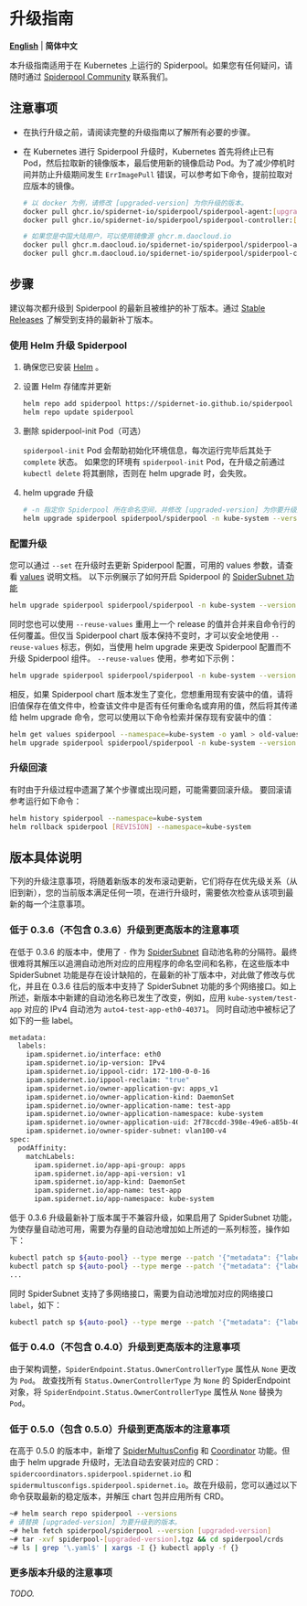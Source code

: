 # 升级指南

[**English**](./upgrade.md) | **简体中文**

本升级指南适用于在 Kubernetes 上运行的 Spiderpool。如果您有任何疑问，请随时通过 [Spiderpool Community](../../README-zh_CN.md#_6) 联系我们。

## 注意事项

- 在执行升级之前，请阅读完整的升级指南以了解所有必要的步骤。

- 在 Kubernetes 进行 Spiderpool 升级时，Kubernetes 首先将终止已有 Pod，然后拉取新的镜像版本，最后使用新的镜像启动 Pod。为了减少停机时间并防止升级期间发生 `ErrImagePull` 错误，可以参考如下命令，提前拉取对应版本的镜像。

    ```bash
    # 以 docker 为例，请修改 [upgraded-version] 为你升级的版本。
    docker pull ghcr.io/spidernet-io/spiderpool/spiderpool-agent:[upgraded-version]
    docker pull ghcr.io/spidernet-io/spiderpool/spiderpool-controller:[upgraded-version]

    # 如果您是中国大陆用户，可以使用镜像源 ghcr.m.daocloud.io
    docker pull ghcr.m.daocloud.io/spidernet-io/spiderpool/spiderpool-agent:[upgraded-version]
    docker pull ghcr.m.daocloud.io/spidernet-io/spiderpool/spiderpool-controller:[upgraded-version]
    ```

## 步骤

建议每次都升级到 Spiderpool 的最新且被维护的补丁版本。通过 [Stable Releases](../../README-zh_CN.md#_2) 了解受到支持的最新补丁版本。

### 使用 Helm 升级 Spiderpool

1. 确保您已安装 [Helm](https://helm.sh/docs/intro/install/) 。

2. 设置 Helm 存储库并更新

    ```bash
    helm repo add spiderpool https://spidernet-io.github.io/spiderpool
    helm repo update spiderpool
    ```

3. 删除 spiderpool-init Pod（可选）

    `spiderpool-init` Pod 会帮助初始化环境信息，每次运行完毕后其处于 `complete` 状态。 如果您的环境有 `spiderpool-init` Pod，在升级之前通过 `kubectl delete` 将其删除，否则在 helm upgrade 时，会失败。

4. helm upgrade 升级

    ```bash
    # -n 指定你 Spiderpool 所在命名空间，并修改 [upgraded-version] 为你要升级到的版本。
    helm upgrade spiderpool spiderpool/spiderpool -n kube-system --version [upgraded-version]
    ```

### 配置升级

您可以通过 `--set` 在升级时去更新 Spiderpool 配置，可用的 values 参数，请查看 [values](https://github.com/spidernet-io/spiderpool/tree/main/charts/spiderpool/README.md) 说明文档。 以下示例展示了如何开启 Spiderpool 的 [SpiderSubnet 功能](../spider-subnet-zh_CN.md)

```bash
helm upgrade spiderpool spiderpool/spiderpool -n kube-system --version [upgraded-version] --set ipam.enableSpiderSubnet=true
```

同时您也可以使用 `--reuse-values` 重用上一个 release 的值并合并来自命令行的任何覆盖。但仅当 Spiderpool chart 版本保持不变时，才可以安全地使用 `--reuse-values` 标志，例如，当使用 helm upgrade 来更改 Spiderpool 配置而不升级 Spiderpool 组件。 `--reuse-values` 使用，参考如下示例：

```bash
helm upgrade spiderpool spiderpool/spiderpool -n kube-system --version [upgraded-version] --set ipam.enableSpiderSubnet=true --reuse-values
```

相反，如果 Spiderpool chart 版本发生了变化，您想重用现有安装中的值，请将旧值保存在值文件中，检查该文件中是否有任何重命名或弃用的值，然后将其传递给 helm upgrade 命令，您可以使用以下命令检索并保存现有安装中的值：

```bash
helm get values spiderpool --namespace=kube-system -o yaml > old-values.yaml
helm upgrade spiderpool spiderpool/spiderpool -n kube-system --version [upgraded-version] -f old-values.yaml
```

### 升级回滚

有时由于升级过程中遗漏了某个步骤或出现问题，可能需要回滚升级。 要回滚请参考运行如下命令：

```bash
helm history spiderpool --namespace=kube-system
helm rollback spiderpool [REVISION] --namespace=kube-system
```

## 版本具体说明

下列的升级注意事项，将随着新版本的发布滚动更新，它们将存在优先级关系（从旧到新），您的当前版本满足任何一项，在进行升级时，需要依次检查从该项到最新的每一个注意事项。

### 低于 0.3.6（不包含 0.3.6）升级到更高版本的注意事项

在低于 0.3.6 的版本中，使用了 `-` 作为 [SpiderSubnet](../spider-subnet-zh_CN.md) 自动池名称的分隔符。最终很难将其解压以追溯自动池所对应的应用程序的命名空间和名称，在这些版本中 SpiderSubnet 功能是存在设计缺陷的，在最新的补丁版本中，对此做了修改与优化，并且在 0.3.6 往后的版本中支持了 SpiderSubnet 功能的多个网络接口。如上所述，新版本中新建的自动池名称已发生了改变，例如，应用 `kube-system/test-app` 对应的 IPv4 自动池为 `auto4-test-app-eth0-40371`。 同时自动池中被标记了如下的一些 label。

```bash
metadata:
  labels:
    ipam.spidernet.io/interface: eth0
    ipam.spidernet.io/ip-version: IPv4
    ipam.spidernet.io/ippool-cidr: 172-100-0-0-16
    ipam.spidernet.io/ippool-reclaim: "true"
    ipam.spidernet.io/owner-application-gv: apps_v1
    ipam.spidernet.io/owner-application-kind: DaemonSet
    ipam.spidernet.io/owner-application-name: test-app
    ipam.spidernet.io/owner-application-namespace: kube-system
    ipam.spidernet.io/owner-application-uid: 2f78ccdd-398e-49e6-a85b-40371db6fdbd
    ipam.spidernet.io/owner-spider-subnet: vlan100-v4
spec:
  podAffinity:
    matchLabels:
      ipam.spidernet.io/app-api-group: apps
      ipam.spidernet.io/app-api-version: v1
      ipam.spidernet.io/app-kind: DaemonSet
      ipam.spidernet.io/app-name: test-app
      ipam.spidernet.io/app-namespace: kube-system
```

低于 0.3.6 升级最新补丁版本属于不兼容升级，如果启用了 SpiderSubnet 功能，为使存量自动池可用，需要为存量的自动池增加如上所述的一系列标签，操作如下：

```bash
kubectl patch sp ${auto-pool} --type merge --patch '{"metadata": {"labels": {"ipam.spidernet.io/owner-application-name": "test-app"}}}'
kubectl patch sp ${auto-pool} --type merge --patch '{"metadata": {"labels": {"ipam.spidernet.io/owner-application-namespace": "kube-system"}}}'
...
```

同时 SpiderSubnet 支持了多网络接口，需要为自动池增加对应的网络接口 `label`，如下：

```bash
kubectl patch sp ${auto-pool} --type merge --patch '{"metadata": {"labels": {"ipam.spidernet.io/interface": "eth0"}}}}'
```

### 低于 0.4.0（不包含 0.4.0）升级到更高版本的注意事项

由于架构调整，`SpiderEndpoint.Status.OwnerControllerType` 属性从 `None` 更改为 `Pod`。 故查找所有 `Status.OwnerControllerType` 为 `None` 的 SpiderEndpoint 对象，将 `SpiderEndpoint.Status.OwnerControllerType` 属性从 `None` 替换为 `Pod`。

### 低于 0.5.0（包含 0.5.0）升级到更高版本的注意事项

在高于 0.5.0 的版本中，新增了 [SpiderMultusConfig](../spider-multus-config-zh_CN.md) 和 [Coordinator](../../concepts/coordinator-zh_CN.md) 功能。但由于 helm upgrade 升级时，无法自动去安装对应的 CRD：`spidercoordinators.spiderpool.spidernet.io` 和 `spidermultusconfigs.spiderpool.spidernet.io`。故在升级前，您可以通过以下命令获取最新的稳定版本，并解压 chart 包并应用所有 CRD。

```bash
~# helm search repo spiderpool --versions
# 请替换 [upgraded-version] 为要升级到的版本。
~# helm fetch spiderpool/spiderpool --version [upgraded-version]
~# tar -xvf spiderpool-[upgraded-version].tgz && cd spiderpool/crds
~# ls | grep '\.yaml$' | xargs -I {} kubectl apply -f {}
```

### 更多版本升级的注意事项

*TODO.*

